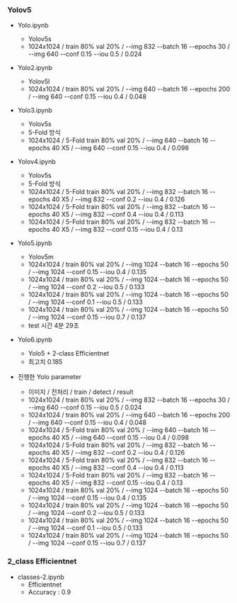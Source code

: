 ### Yolov5
+ Yolo.ipynb
    + Yolov5s
    + 1024x1024 / train 80% val 20% / --img 832 --batch 16 --epochs 30 / --img 640 --conf 0.15 --iou 0.5 / 0.024
+ Yolo2.ipynb
    + Yolov5l
    + 1024x1024 / train 80% val 20% / --img 640 --batch 16 --epochs 200 / --img 640 --conf 0.15 --iou 0.4 / 0.048

+ Yolo3.ipynb
    + Yolov5s
    + 5-Fold 방식
    + 1024x1024 / 5-Fold train 80% val 20% / --img 640 --batch 16 --epochs 40 X5 / --img 640 --conf 0.15 --iou 0.4 / 0.098 

+ Yolov4.ipynb
    + Yolov5s
    + 5-Fold 방식
    + 1024x1024 / 5-Fold train 80% val 20% / --img 832 --batch 16 --epochs 40 X5 / --img 832 --conf 0.2 --iou 0.4 / 0.126
    + 1024x1024 / 5-Fold train 80% val 20% / --img 832 --batch 16 --epochs 40 X5 / --img 832 --conf 0.4 --iou 0.4 / 0.113
    + 1024x1024 / 5-Fold train 80% val 20% / --img 832 --batch 16 --epochs 40 X5 / --img 832 --conf 0.15 --iou 0.4 / 0.13


+ Yolo5.ipynb
    + Yolov5m
    + 1024x1024 / train 80% val 20% / --img 1024 --batch 16 --epochs 50 / --img 1024 --conf 0.15 --iou 0.4 / 0.135
    + 1024x1024 / train 80% val 20% / --img 1024 --batch 16 --epochs 50 / --img 1024 --conf 0.2 --iou 0.5 / 0.133
    + 1024x1024 / train 80% val 20% / --img 1024 --batch 16 --epochs 50 / --img 1024 --conf 0.1 --iou 0.5 / 0.133
    + 1024x1024 / train 80% val 20% / --img 1024 --batch 16 --epochs 50 / --img 1024 --conf 0.15 --iou 0.7 / 0.137
    + test 시간 4분 29초

+ Yolo6.ipynb
    + Yolo5 + 2-class Efficientnet
    + 최고치 0.185



+ 진행한 Yolo parameter
    + 이미지 / 전처리 / train / detect / result
    + 1024x1024 / train 80% val 20% / --img 832 --batch 16 --epochs 30 / --img 640 --conf 0.15 --iou 0.5 / 0.024
    + 1024x1024 / train 80% val 20% / --img 640 --batch 16 --epochs 200 / --img 640 --conf 0.15 --iou 0.4 / 0.048
    + 1024x1024 / 5-Fold train 80% val 20% / --img 640 --batch 16 --epochs 40 X5 / --img 640 --conf 0.15 --iou 0.4 / 0.098 
    + 1024x1024 / 5-Fold train 80% val 20% / --img 832 --batch 16 --epochs 40 X5 / --img 832 --conf 0.2 --iou 0.4 / 0.126
    + 1024x1024 / 5-Fold train 80% val 20% / --img 832 --batch 16 --epochs 40 X5 / --img 832 --conf 0.4 --iou 0.4 / 0.113
    + 1024x1024 / 5-Fold train 80% val 20% / --img 832 --batch 16 --epochs 40 X5 / --img 832 --conf 0.15 --iou 0.4 / 0.13
    + 1024x1024 / train 80% val 20% / --img 1024 --batch 16 --epochs 50 / --img 1024 --conf 0.15 --iou 0.4 / 0.135
    + 1024x1024 / train 80% val 20% / --img 1024 --batch 16 --epochs 50 / --img 1024 --conf 0.2 --iou 0.5 / 0.133
    + 1024x1024 / train 80% val 20% / --img 1024 --batch 16 --epochs 50 / --img 1024 --conf 0.1 --iou 0.5 / 0.133
    + 1024x1024 / train 80% val 20% / --img 1024 --batch 16 --epochs 50 / --img 1024 --conf 0.15 --iou 0.7 / 0.137

### 2_class Efficientnet 

+ classes-2.ipynb
    + Efficientnet
    + Accuracy : 0.9